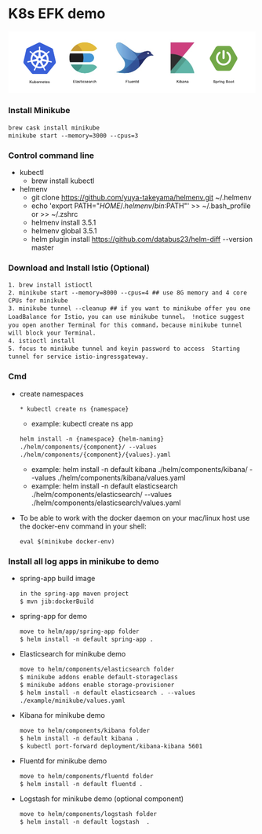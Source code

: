 # K8s EFK demo

![image](https://github.com/bruce770405/k8s-efk-demo/blob/main/image.png)

### Install Minikube
```
brew cask install minikube
minikube start --memory=3000 --cpus=3
```
### Control command line
* kubectl
  * brew install kubectl
* helmenv
    * git clone https://github.com/yuya-takeyama/helmenv.git ~/.helmenv
    * echo 'export PATH="$HOME/.helmenv/bin:$PATH"' >> ~/.bash_profile or >> ~/.zshrc
    * helmenv install 3.5.1
    * helmenv global 3.5.1
    * helm plugin install https://github.com/databus23/helm-diff --version master
    
### Download and Install Istio (Optional)
  ```
  1. brew install istioctl
  2. minikube start --memory=8000 --cpus=4 ## use 8G memory and 4 core CPUs for minikube
  3. minikube tunnel --cleanup ## if you want to minikube offer you one LoadBalance for Istio，you can use minikube tunnel。 !notice suggest you open another Terminal for this command，because minikube tunnel will block your Terminal.
  4. istioctl install
  5. focus to minikube tunnel and keyin password to access  Starting tunnel for service istio-ingressgateway.
  ```
### Cmd
* create namespaces
  ```
  * kubectl create ns {namespace}
  ```
  * example: kubectl create ns app
  ```
  helm install -n {namespace} {helm-naming} ./helm/components/{component}/ --values ./helm/components/{component}/{values}.yaml
  ```
  * example: helm install -n default kibana ./helm/components/kibana/ --values ./helm/components/kibana/values.yaml
  * example: helm install -n default elasticsearch ./helm/components/elasticsearch/ --values ./helm/components/elasticsearch/values.yaml

* To be able to work with the docker daemon on your mac/linux host use the docker-env command in your shell:
  ```
  eval $(minikube docker-env)
  ```
### Install all log apps in minikube to demo
* spring-app build image
  ```
  in the spring-app maven project
  $ mvn jib:dockerBuild
  ```
* spring-app for demo
  ```
  move to helm/app/spring-app folder
  $ helm install -n default spring-app .
  ```
  
* Elasticsearch for minikube demo
  ```
  move to helm/components/elasticsearch folder
  $ minikube addons enable default-storageclass
  $ minikube addons enable storage-provisioner
  $ helm install -n default elasticsearch . --values ./example/minikube/values.yaml
  ```
* Kibana for minikube demo
  ```
  move to helm/components/kibana folder
  $ helm install -n default kibana .
  $ kubectl port-forward deployment/kibana-kibana 5601
  ```
  
* Fluentd for minikube demo
  ```
  move to helm/components/fluentd folder
  $ helm install -n default fluentd .
  ```
  
* Logstash for minikube demo (optional component)
  ```
  move to helm/components/logstash folder
  $ helm install -n default logstash  .
  ```


